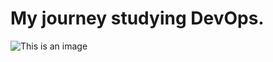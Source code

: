# My journey studying DevOps.
![This is an image](https://www.google.com/search?q=Journey+&tbm=isch&ved=2ahUKEwiSnKKKtJX6AhVG0IUKHbuRDhgQ2-cCegQIABAA&oq=Journey+&gs_lcp=CgNpbWcQAzIECCMQJzIICAAQgAQQsQMyCAgAEIAEELEDMgUIABCABDIICAAQgAQQsQMyCAgAEIAEELEDMgUIABCABDILCAAQgAQQsQMQgwEyBQgAEIAEMgUIABCABDoGCAAQHhAIUOIRWOIRYOAUaABwAHgAgAFUiAGjAZIBATKYAQCgAQGqAQtnd3Mtd2l6LWltZ8ABAQ&sclient=img&ei=u18iY9LSNcaglwS7o7rAAQ&bih=1076&biw=2133#imgrc=hni7TKQMQ9Xb7M)



